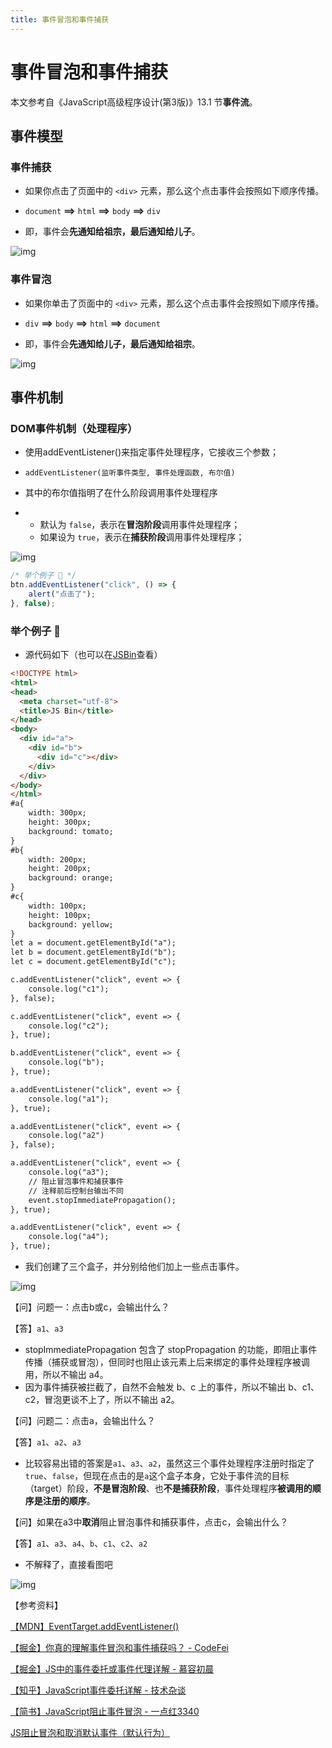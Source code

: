 ```yaml
---
title: 事件冒泡和事件捕获
---
```


# 事件冒泡和事件捕获

本文参考自《JavaScript高级程序设计(第3版)》13.1 节**事件流**。

## 事件模型

### 事件捕获

- 如果你点击了页面中的 `<div>` 元素，那么这个点击事件会按照如下顺序传播。
- `document` **==>** `html` **==>** `body` **==>** `div`

- 即，事件会**先通知给祖宗，最后通知给儿子**。

![img](https://zhuye-1308301598.file.myqcloud.com/markdown/1588840704725-3ef461b1-9937-4763-888e-fda1ca2d1acf.png)

### 事件冒泡

- 如果你单击了页面中的 `<div>` 元素，那么这个点击事件会按照如下顺序传播。
- `div` **==>** `body` **==>** `html` **==>** `document`

- 即，事件会**先通知给儿子，最后通知给祖宗**。

![img](https://zhuye-1308301598.file.myqcloud.com/markdown/1588840589310-c19b8a36-8f91-437b-b028-7725954792bd.png)



## 事件机制

### DOM事件机制（处理程序）

- 使用addEventListener()来指定事件处理程序，它接收三个参数；
- `addEventListener(监听事件类型, 事件处理函数, 布尔值)`

- 其中的布尔值指明了在什么阶段调用事件处理程序

- - 默认为 `false`，表示在**冒泡阶段**调用事件处理程序；
  - 如果设为 `true`，表示在**捕获阶段**调用事件处理程序；

![img](https://zhuye-1308301598.file.myqcloud.com/markdown/1588847643030-5a7afba6-c3dd-4819-881e-c9ce842ab08a.png)

```javascript
/* 举个例子 🌰 */
btn.addEventListener("click", () => {
    alert("点击了");
}, false);
```



### 举个例子 🌰

- 源代码如下（也可以在[JSBin](http://js.jirengu.com/lonul/7/edit?html,js,output)查看）

```html
<!DOCTYPE html>
<html>
<head>
  <meta charset="utf-8">
  <title>JS Bin</title>
</head>
<body>
  <div id="a">
    <div id="b">
      <div id="c"></div>
    </div>
  </div>
</body>
</html>
#a{
    width: 300px;
    height: 300px;
    background: tomato;
}
#b{
    width: 200px;
    height: 200px;
    background: orange;
}
#c{
    width: 100px;
    height: 100px;
    background: yellow;
}
let a = document.getElementById("a");
let b = document.getElementById("b");
let c = document.getElementById("c");

c.addEventListener("click", event => {
    console.log("c1");
}, false);

c.addEventListener("click", event => {
    console.log("c2");
}, true);

b.addEventListener("click", event => {
    console.log("b");
}, true);

a.addEventListener("click", event => {
    console.log("a1");
}, true);

a.addEventListener("click", event => {
    console.log("a2")
}, false);

a.addEventListener("click", event => {
    console.log("a3");
    // 阻止冒泡事件和捕获事件
    // 注释前后控制台输出不同
    event.stopImmediatePropagation();
}, true);

a.addEventListener("click", event => {
    console.log("a4");
}, true);
```

- 我们创建了三个盒子，并分别给他们加上一些点击事件。

![img](https://zhuye-1308301598.file.myqcloud.com/markdown/1588849370420-6071a5ed-b33b-42b7-b5d7-f9ea6b9494cb.png)

【问】问题一：点击b或c，会输出什么？

【答】`a1`、`a3`

- stopImmediatePropagation 包含了 stopPropagation 的功能，即阻止事件传播（捕获或冒泡），但同时也阻止该元素上后来绑定的事件处理程序被调用，所以不输出 a4。 
- 因为事件捕获被拦截了，自然不会触发 b、c 上的事件，所以不输出 b、c1、c2，冒泡更谈不上了，所以不输出 a2。



【问】问题二：点击a，会输出什么？

【答】`a1`、`a2`、`a3`

- 比较容易出错的答案是`a1`、`a3`、`a2`，虽然这三个事件处理程序注册时指定了`true`、`false`，但现在点击的是`a`这个盒子本身，它处于事件流的目标（target）阶段，**不是冒泡阶段**、也**不是捕获阶段**，事件处理程序**被调用的顺序是注册的顺序**。



【问】如果在a3中**取消**阻止冒泡事件和捕获事件，点击c，会输出什么？

【答】`a1`、`a3`、`a4`、`b`、`c1`、`c2`、`a2`

- 不解释了，直接看图吧

![img](https://zhuye-1308301598.file.myqcloud.com/markdown/1588851862170-ea5a41be-739e-44f9-b1cf-39cddbc5c940.png)



【参考资料】

[【MDN】EventTarget.addEventListener()](https://developer.mozilla.org/zh-CN/docs/Web/API/EventTarget/addEventListener)

[【掘金】你真的理解事件冒泡和事件捕获吗？ - CodeFei](https://juejin.im/post/5cc941436fb9a03236394027#heading-5)

[【掘金】JS中的事件委托或事件代理详解 - 慕容初晨](https://juejin.im/post/5acb1bcf6fb9a028dc414fc6#heading-3)

[【知乎】JavaScript事件委托详解 - 技术杂谈](https://zhuanlan.zhihu.com/p/26536815)

[【简书】JavaScript阻止事件冒泡 - 一点红3340](https://www.jianshu.com/p/89254c0c96c9)

[JS阻止冒泡和取消默认事件（默认行为）](http://caibaojian.com/javascript-stoppropagation-preventdefault.html)